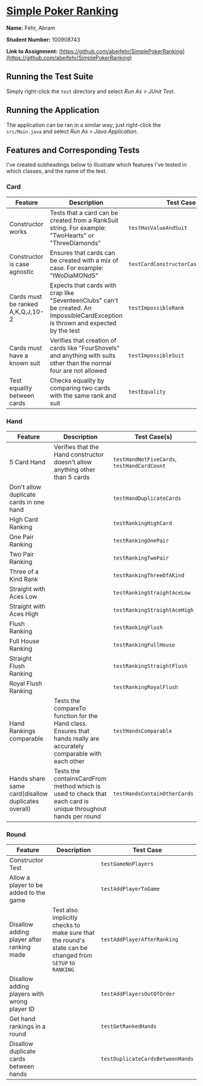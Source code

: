 # [Simple Poker Ranking](https://github.com/abejfehr/SimplePokerRanking)

**Name:** Fehr, Abram

**Student Number:** 100908743

**Link to Assignment:** [https://github.com/abejfehr/SimplePokerRanking](https://github.com/abejfehr/SimplePokerRanking)

## Running the Test Suite
Simply right-click the `test` directory and select *Run As > JUnit Test*.

## Running the Application
The application can be ran in a similar way; just right-click the `src/Main.java` and select *Run As > Java Application*.

## Features and Corresponding Tests

I've created subheadings below to illustrate which features I've tested in which classes, and the name of the test.

### Card

|Feature|Description|Test Case|
|---|---|---|
|Constructor works|Tests that a card can be created from a RankSuit string. For example: "TwoHearts" or "ThreeDiamonds"|`testHasValueAndSuit`
|Constructor is case agnostic|Ensures that cards can be created with a mix of case. For example: "tWoDiaMONdS"|`testCardConstructorCaseInsensetive`|
|Cards must be ranked A,K,Q,J,10-2|Expects that cards with crap like "SeventeenClubs" can't be created. An ImpossibleCardException is thrown and expected by the test|`testImpossibleRank`|
|Cards must have a known suit|Verifies that creation of cards like "FourShovels" and anything with suits other than the normal four are not allowed|`testImpossibleSuit`|
|Test equality between cards|Checks equality by comparing two cards with the same rank and suit|`testEquality`|

### Hand

|Feature|Description|Test Case(s)|
|---|---|---|
|5 Card Hand|Verifies that the Hand constructor doesn't allow anything other than 5 cards|`testHandNotFiveCards`, `testHandCardCount`|
|Don't allow duplicate cards in one hand||`testHandDuplicateCards`|
|High Card Ranking||`testRankingHighCard`|
|One Pair Ranking||`testRankingOnePair`|
|Two Pair Ranking||`testRankingTwoPair`|
|Three of a Kind Rank||`testRankingThreeOfAKind`|
|Straight with Aces Low||`testRankingStraightAceLow`|
|Straight with Aces High||`testRankingStraightAceHigh`|
|Flush Ranking||`testRankingFlush`|
|Full House Ranking||`testRankingFullHouse`|
|Straight Flush Ranking||`testRankingStraightFlush`|
|Royal Flush Ranking||`testRankingRoyalFlush`|
|Hand Rankings comparable|Tests the compareTo function for the Hand class. Ensures that hands really are accurately comparable with each other|`testHandsComparable`|
|Hands share same card(disallow duplicates overall)|Tests the containsCardFrom method which is used to check that each card is unique throughout hands per round|`testHandsContainOtherCards`|

### Round

|Feature|Description|Test Case|
|---|---|---|
|Constructor Test||`testGameNoPlayers`|
|Allow a player to be added to the game||`testAddPlayerToGame`|
|Disallow adding player after ranking made|Test also implicitly checks to make sure that the round's state can be changed from `SETUP` to `RANKING`|`testAddPlayerAfterRanking`|
|Disallow adding players with wrong player ID||`testAddPlayersOutOfOrder`|
|Get hand rankings in a round||`testGetRankedHands`|
|Disallow duplicate cards between hands||`testDuplicateCardsBetweenHands`|